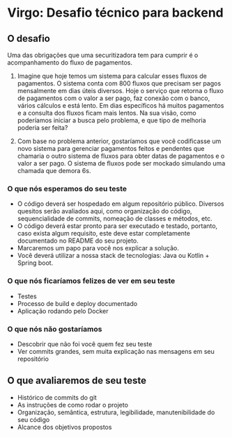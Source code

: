 # Virgo: Desafio técnico para backend

## O desafio

Uma das obrigações que uma securitizadora tem para cumprir é o acompanhamento do fluxo de pagamentos.

1. Imagine que hoje temos um sistema para calcular esses fluxos de pagamentos. O sistema conta com 800 fluxos que precisam ser pagos mensalmente em dias úteis diversos. Hoje o serviço que retorna o fluxo de pagamentos com o valor a ser pago, faz conexão com o banco, vários cálculos e está lento. Em dias específicos há muitos pagamentos e a consulta dos fluxos ficam mais lentos. Na sua visão, como poderíamos iniciar a busca pelo problema, e que tipo de melhoria poderia ser feita?

2. Com base no problema anterior, gostaríamos que você codificasse um novo sistema para gerenciar pagamentos feitos e pendentes que chamaria o outro sistema de fluxos para obter datas de pagamentos e o valor a ser pago. O sistema de fluxos pode ser mockado simulando uma chamada que demora 6s.

### O que nós esperamos do seu teste

- O código deverá ser hospedado em algum repositório público. Diversos quesitos serão avaliados aqui, como organização do código, sequencialidade de commits, nomeação de classes e métodos, etc.
- O código deverá estar pronto para ser executado e testado, portanto, caso exista algum requisito, este deve estar completamente documentado no README do seu projeto.
- Marcaremos um papo para você nos explicar a solução.
- Você deverá utilizar a nossa stack de tecnologias: Java ou Kotlin + Spring boot.

### O que nós ficaríamos felizes de ver em seu teste

- Testes
- Processo de build e deploy documentado
- Aplicação rodando pelo Docker

### O que nós não gostaríamos

- Descobrir que não foi você quem fez seu teste
- Ver commits grandes, sem muita explicação nas mensagens em seu repositório

## O que avaliaremos de seu teste

- Histórico de commits do git
- As instruções de como rodar o projeto
- Organização, semântica, estrutura, legibilidade, manutenibilidade do seu código
- Alcance dos objetivos propostos
